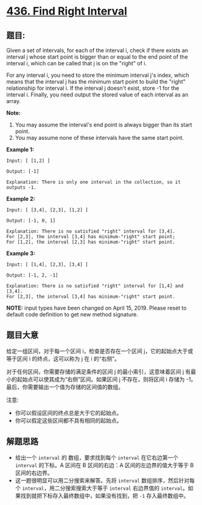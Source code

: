 # [436. Find Right Interval](https://leetcode.com/problems/find-right-interval/)


## 题目:

Given a set of intervals, for each of the interval i, check if there exists an interval j whose start point is bigger than or equal to the end point of the interval i, which can be called that j is on the "right" of i.

For any interval i, you need to store the minimum interval j's index, which means that the interval j has the minimum start point to build the "right" relationship for interval i. If the interval j doesn't exist, store -1 for the interval i. Finally, you need output the stored value of each interval as an array.

**Note:**

1. You may assume the interval's end point is always bigger than its start point.
2. You may assume none of these intervals have the same start point.

**Example 1:**

    Input: [ [1,2] ]
    
    Output: [-1]
    
    Explanation: There is only one interval in the collection, so it outputs -1.

**Example 2:**

    Input: [ [3,4], [2,3], [1,2] ]
    
    Output: [-1, 0, 1]
    
    Explanation: There is no satisfied "right" interval for [3,4].
    For [2,3], the interval [3,4] has minimum-"right" start point;
    For [1,2], the interval [2,3] has minimum-"right" start point.

**Example 3:**

    Input: [ [1,4], [2,3], [3,4] ]
    
    Output: [-1, 2, -1]
    
    Explanation: There is no satisfied "right" interval for [1,4] and [3,4].
    For [2,3], the interval [3,4] has minimum-"right" start point.

**NOTE:** input types have been changed on April 15, 2019. Please reset to default code definition to get new method signature.


## 题目大意

给定一组区间，对于每一个区间 i，检查是否存在一个区间 j，它的起始点大于或等于区间 i 的终点，这可以称为 j 在 i 的“右侧”。

对于任何区间，你需要存储的满足条件的区间 j 的最小索引，这意味着区间 j 有最小的起始点可以使其成为“右侧”区间。如果区间 j 不存在，则将区间 i 存储为 -1。最后，你需要输出一个值为存储的区间值的数组。

注意:

- 你可以假设区间的终点总是大于它的起始点。
- 你可以假定这些区间都不具有相同的起始点。


## 解题思路


- 给出一个 `interval` 的 数组，要求找到每个 `interval` 在它右边第一个 `interval` 的下标。A 区间在 B 区间的右边：A 区间的左边界的值大于等于 B 区间的右边界。
- 这一题很明显可以用二分搜索来解答。先将 `interval` 数组排序，然后针对每个 `interval`，用二分搜索搜索大于等于 `interval` 右边界值的 `interval`。如果找到就把下标存入最终数组中，如果没有找到，把 `-1` 存入最终数组中。
